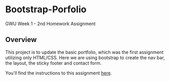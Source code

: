 # Bootstrap-Porfolio

GWU Week 1 - 2nd Homework Assignment

## Overview

This project is to update the basic portfolio, which was the first assignment utilizing only HTML/CSS. Here we are using bootstrap to create the nav bar, the layout, the sticky footer and contact form. 

You'll find the instructions to this assignment [here](https://github.com/nrgtwithers/Bootstrap-Portfolio/blob/master/instructions.md).
